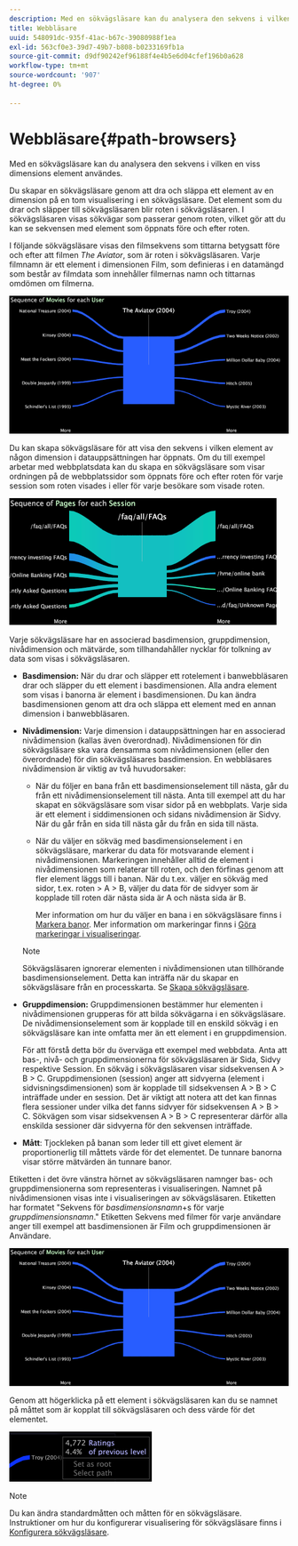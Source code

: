 ```yaml
---
description: Med en sökvägsläsare kan du analysera den sekvens i vilken en viss dimensions element användes.
title: Webbläsare
uuid: 548091dc-935f-41ac-b67c-39080988f1ea
exl-id: 563cf0e3-39d7-49b7-b808-b0233169fb1a
source-git-commit: d9df90242ef96188f4e4b5e6d04cfef196b0a628
workflow-type: tm+mt
source-wordcount: '907'
ht-degree: 0%

---
```


# Webbläsare{#path-browsers}

Med en sökvägsläsare kan du analysera den sekvens i vilken en viss dimensions element användes.

Du skapar en sökvägsläsare genom att dra och släppa ett element av en dimension på en tom visualisering i en sökvägsläsare. Det element som du drar och släpper till sökvägsläsaren blir roten i sökvägsläsaren. I sökvägsläsaren visas sökvägar som passerar genom roten, vilket gör att du kan se sekvensen med element som öppnats före och efter roten.

I följande sökvägsläsare visas den filmsekvens som tittarna betygsatt före och efter att filmen *The Aviator*, som är roten i sökvägsläsaren. Varje filmnamn är ett element i dimensionen Film, som definieras i en datamängd som består av filmdata som innehåller filmernas namn och tittarnas omdömen om filmerna.

![](assets/vis_PathBrowser_Movies.png)

Du kan skapa sökvägsläsare för att visa den sekvens i vilken element av någon dimension i datauppsättningen har öppnats. Om du till exempel arbetar med webbplatsdata kan du skapa en sökvägsläsare som visar ordningen på de webbplatssidor som öppnats före och efter roten för varje session som roten visades i eller för varje besökare som visade roten.

![](assets/vis_PathBrowser_Pages.png)

Varje sökvägsläsare har en associerad basdimension, gruppdimension, nivådimension och mätvärde, som tillhandahåller nycklar för tolkning av data som visas i sökvägsläsaren.

* **Basdimension:** När du drar och släpper ett rotelement i banwebbläsaren drar och släpper du ett element i basdimensionen. Alla andra element som visas i banorna är element i basdimensionen. Du kan ändra basdimensionen genom att dra och släppa ett element med en annan dimension i banwebbläsaren.
* **Nivådimension:** Varje dimension i datauppsättningen har en associerad nivådimension (kallas även överordnad). Nivådimensionen för din sökvägsläsare ska vara densamma som nivådimensionen (eller den överordnade) för din sökvägsläsares basdimension. En webbläsares nivådimension är viktig av två huvudorsaker:

   * När du följer en bana från ett basdimensionselement till nästa, går du från ett nivådimensionselement till nästa. Anta till exempel att du har skapat en sökvägsläsare som visar sidor på en webbplats. Varje sida är ett element i siddimensionen och sidans nivådimension är Sidvy. När du går från en sida till nästa går du från en sida till nästa.
   * När du väljer en sökväg med basdimensionselement i en sökvägsläsare, markerar du data för motsvarande element i nivådimensionen. Markeringen innehåller alltid de element i nivådimensionen som relaterar till roten, och den förfinas genom att fler element läggs till i banan. När du t.ex. väljer en sökväg med sidor, t.ex. roten > A > B, väljer du data för de sidvyer som är kopplade till roten där nästa sida är A och nästa sida är B.

      Mer information om hur du väljer en bana i en sökvägsläsare finns i [Markera banor](../../../../home/c-get-started/c-analysis-vis/c-path-browsers/t-sel-paths.md#task-bf44d08c71954ef2adec4b82f840adeb). Mer information om markeringar finns i [Göra markeringar i visualiseringar](../../../../home/c-get-started/c-vis/c-sel-vis/c-sel-vis.md#concept-012870ec22c7476e9afbf3b8b2515746).
   >[!NOTE]
   >
   >Sökvägsläsaren ignorerar elementen i nivådimensionen utan tillhörande basdimensionselement. Detta kan inträffa när du skapar en sökvägsläsare från en processkarta. Se [Skapa sökvägsläsare](../../../../home/c-get-started/c-analysis-vis/c-path-browsers/c-create-path-browsers.md#concept-e120de6a740d4b6f98dda9e2b638f6ff).

* **Gruppdimension:** Gruppdimensionen bestämmer hur elementen i nivådimensionen grupperas för att bilda sökvägarna i en sökvägsläsare. De nivådimensionselement som är kopplade till en enskild sökväg i en sökvägsläsare kan inte omfatta mer än ett element i en gruppdimension.

   För att förstå detta bör du överväga ett exempel med webbdata. Anta att bas-, nivå- och gruppdimensionerna för sökvägsläsaren är Sida, Sidvy respektive Session. En sökväg i sökvägsläsaren visar sidsekvensen A > B > C. Gruppdimensionen (session) anger att sidvyerna (element i sidvisningsdimensionen) som är kopplade till sidsekvensen A > B > C inträffade under en session. Det är viktigt att notera att det kan finnas flera sessioner under vilka det fanns sidvyer för sidsekvensen A > B > C. Sökvägen som visar sidsekvensen A > B > C representerar därför alla enskilda sessioner där sidvyerna för den sekvensen inträffade.

* **Mått**: Tjockleken på banan som leder till ett givet element är proportionerlig till måttets värde för det elementet. De tunnare banorna visar större mätvärden än tunnare banor.

Etiketten i det övre vänstra hörnet av sökvägsläsaren namnger bas- och gruppdimensionerna som representeras i visualiseringen. Namnet på nivådimensionen visas inte i visualiseringen av sökvägsläsaren. Etiketten har formatet &quot;Sekvens för *basdimensionsnamn*+s för varje *gruppdimensionsnamn*.&quot; Etiketten Sekvens med filmer för varje användare anger till exempel att basdimensionen är Film och gruppdimensionen är Användare.

![](assets/vis_PathBrowser_Movies.png)

Genom att högerklicka på ett element i sökvägsläsaren kan du se namnet på måttet som är kopplat till sökvägsläsaren och dess värde för det elementet.

![](assets/vis_PathBrowser_RightClick.png)

>[!NOTE]
>
>Du kan ändra standardmåtten och måtten för en sökvägsläsare. Instruktioner om hur du konfigurerar visualisering för sökvägsläsare finns i [Konfigurera sökvägsläsare](../../../../home/c-get-started/c-intf-anlys-ftrs/t-config-path-brwsr.md#task-bbb3ddaa140a414f984b697c2b8202a3).
